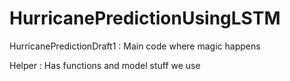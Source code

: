 # HurricanePredictionUsingLSTM


HurricanePredictionDraft1 : Main code where magic happens

Helper                    : Has functions and model stuff we use
